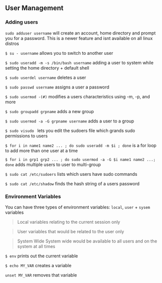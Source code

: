## User Management 

### Adding users 

`sudo adduser username` will create an account, home directory and prompt you for a password. This is a newer feature and isnt available on all linux distros

`$ su - username` allows you to switch to another user

`$ sudo useradd -m -s /bin/bash username` adding a user to system while setting the home directory + default shell  

`$ sudo userdel username` deletes a user

`$ sudo passwd username` assigns a user a password

`$ sudo usermod -(#)` modifies a users characteristics using -m, -p, and more

`$ sudo groupadd grpname` adds a new group

`$ sudo usermod -a -G grpname username` adds a user to a group

`$ sudo visudo ` lets you edit the sudoers file which grands sudo permissions to users

`$ for i in name1 name2 ... ; do sudo useradd -m $i ; done` is a for loop to add more than one user at a time

`$ for i in grp1 grp2 ... ; do sudo usermod -a -G $i name1 name2 ...; done` adds multiple users to user to multi-group

`$ sudo cat /etc/sudoers` lists which users have sudo commands 

`$ sudo cat /etc/shadow` finds the hash string of a users password 

### Environment Variables 

You can have three types of environment variables: `local`, `user` + `sysem` variables

> Local 
variables relating to the current session only 

> User
variables that would be related to the user only

> System Wide
System wide would be available to all users and on the system at all times

`$ env` prints out the current variable 

`$ echo MY_VAR` creates a variable 

`unset MY_VAR` removes that variable 
